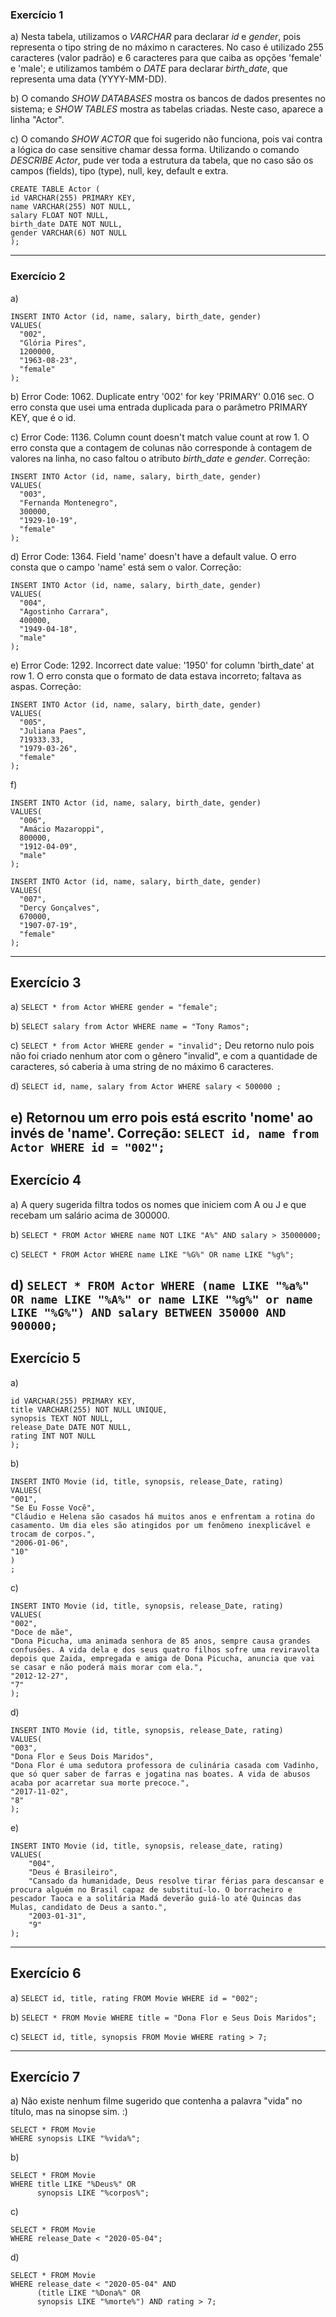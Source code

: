 ### Exercício 1
a) Nesta tabela, utilizamos o *VARCHAR* para declarar *id* e *gender*, pois representa o tipo string de no máximo n caracteres. No caso é utilizado 255 caracteres (valor padrão) e 6 caracteres para que caiba as opções 'female' e 'male'; e utilizamos também o *DATE* para declarar *birth_date*, que representa uma data (YYYY-MM-DD).

b) O comando *SHOW DATABASES* mostra os bancos de dados presentes no sistema; e *SHOW TABLES* mostra as tabelas criadas. Neste caso, aparece a linha "Actor".

c) O comando *SHOW ACTOR* que foi sugerido não funciona, pois vai contra a lógica do case sensitive chamar dessa forma. Utilizando o comando *DESCRIBE Actor*, pude ver toda a estrutura da tabela, que no caso são os campos (fields), tipo (type), null, key, default e extra.
```
CREATE TABLE Actor (
id VARCHAR(255) PRIMARY KEY,
name VARCHAR(255) NOT NULL,
salary FLOAT NOT NULL,
birth_date DATE NOT NULL,
gender VARCHAR(6) NOT NULL
);
```
----------

### Exercício 2
a)
```
INSERT INTO Actor (id, name, salary, birth_date, gender)
VALUES(
  "002", 
  "Glória Pires",
  1200000,
  "1963-08-23", 
  "female"
);
```

b)	Error Code: 1062. Duplicate entry '002' for key 'PRIMARY'	0.016 sec.
O erro consta que usei uma entrada duplicada para o parâmetro PRIMARY KEY, que é o id.

c) Error Code: 1136. Column count doesn't match value count at row 1.
O erro consta que a contagem de colunas não corresponde à contagem de valores na linha, no caso faltou o atributo *birth_date* e *gender*.
Correção:
```
INSERT INTO Actor (id, name, salary, birth_date, gender)
VALUES(
  "003", 
  "Fernanda Montenegro",
  300000,
  "1929-10-19", 
  "female"
);
```

d) Error Code: 1364. Field 'name' doesn't have a default value.
O erro consta que o campo 'name' está sem o valor.
Correção:
```
INSERT INTO Actor (id, name, salary, birth_date, gender)
VALUES(
  "004",
  "Agostinho Carrara",
  400000,
  "1949-04-18", 
  "male"
);
```
e) Error Code: 1292. Incorrect date value: '1950' for column 'birth_date' at row 1.
O erro consta que o formato de data estava incorreto; faltava as aspas.
Correção:
```
INSERT INTO Actor (id, name, salary, birth_date, gender)
VALUES(
  "005", 
  "Juliana Paes",
  719333.33,
  "1979-03-26", 
  "female"
);
```

f)
```
INSERT INTO Actor (id, name, salary, birth_date, gender)
VALUES(
  "006", 
  "Amácio Mazaroppi",
  800000,
  "1912-04-09", 
  "male"
);
```
```
INSERT INTO Actor (id, name, salary, birth_date, gender)
VALUES(
  "007", 
  "Dercy Gonçalves",
  670000,
  "1907-07-19", 
  "female"
);
```

------------

## Exercício 3
a) ```SELECT * from Actor WHERE gender = "female";```

b) ```SELECT salary from Actor WHERE name = "Tony Ramos";```

c) ```SELECT * from Actor WHERE gender = "invalid";```
Deu retorno nulo pois não foi criado nenhum ator com o gênero "invalid", e com a quantidade de caracteres, só caberia à uma string de no máximo 6 caracteres.

d) ```SELECT id, name, salary from Actor WHERE salary < 500000 ;```

e) Retornou um erro pois está escrito 'nome' ao invés de 'name'.
Correção: ```SELECT id, name from Actor WHERE id = "002";```
--------------------

## Exercício 4
a) A query sugerida filtra todos os nomes que iniciem com A ou J e que recebam um salário acima de 300000.

b) ```SELECT * FROM Actor
WHERE name NOT LIKE "A%" AND salary > 35000000;```

c) ```SELECT * FROM Actor
WHERE name LIKE "%G%" OR name LIKE "%g%";```

d) ```SELECT * FROM Actor
WHERE (name LIKE "%a%" OR name LIKE "%A%" or name LIKE "%g%" or name LIKE "%G%") AND salary BETWEEN 350000 AND 900000;```
-----------------------------
## Exercício 5
a) 
```CREATE TABLE Movie (
id VARCHAR(255) PRIMARY KEY,
title VARCHAR(255) NOT NULL UNIQUE,
synopsis TEXT NOT NULL,
release_Date DATE NOT NULL,
rating INT NOT NULL
);
```

b)
```
INSERT INTO Movie (id, title, synopsis, release_Date, rating)
VALUES(
"001",
"Se Eu Fosse Você",
"Cláudio e Helena são casados há muitos anos e enfrentam a rotina do casamento. Um dia eles são atingidos por um fenômeno inexplicável e trocam de corpos.",
"2006-01-06",
"10"
)
;
```

c)
```
INSERT INTO Movie (id, title, synopsis, release_Date, rating)
VALUES(
"002",
"Doce de mãe",
"Dona Picucha, uma animada senhora de 85 anos, sempre causa grandes confusões. A vida dela e dos seus quatro filhos sofre uma reviravolta depois que Zaida, empregada e amiga de Dona Picucha, anuncia que vai se casar e não poderá mais morar com ela.",
"2012-12-27",
"7"
);
```

d)
```
INSERT INTO Movie (id, title, synopsis, release_Date, rating)
VALUES(
"003",
"Dona Flor e Seus Dois Maridos",
"Dona Flor é uma sedutora professora de culinária casada com Vadinho, que só quer saber de farras e jogatina nas boates. A vida de abusos acaba por acarretar sua morte precoce.",
"2017-11-02",
"8"
);
```

e)
```
INSERT INTO Movie (id, title, synopsis, release_date, rating) 
VALUES(
	"004",
    "Deus é Brasileiro",
    "Cansado da humanidade, Deus resolve tirar férias para descansar e procura alguém no Brasil capaz de substituí-lo. O borracheiro e pescador Taoca e a solitária Madá deverão guiá-lo até Quincas das Mulas, candidato de Deus a santo.",
    "2003-01-31",
    "9"
);
```
--------------------
## Exercício 6
a) ```SELECT id, title, rating FROM Movie WHERE id = "002";```

b) ```SELECT * FROM Movie WHERE title = "Dona Flor e Seus Dois Maridos";```

c) ```SELECT id, title, synopsis FROM Movie WHERE rating > 7;```
__________________________
## Exercício 7
a) Não existe nenhum filme sugerido que contenha a palavra "vida" no título, mas na sinopse sim. :)
```
SELECT * FROM Movie
WHERE synopsis LIKE "%vida%";
```

b)
```
SELECT * FROM Movie
WHERE title LIKE "%Deus%" OR
      synopsis LIKE "%corpos%";
```

c)
```
SELECT * FROM Movie
WHERE release_Date < "2020-05-04";
```

d)
```
SELECT * FROM Movie
WHERE release_date < "2020-05-04" AND 
      (title LIKE "%Dona%" OR
      synopsis LIKE "%morte%") AND rating > 7;
```